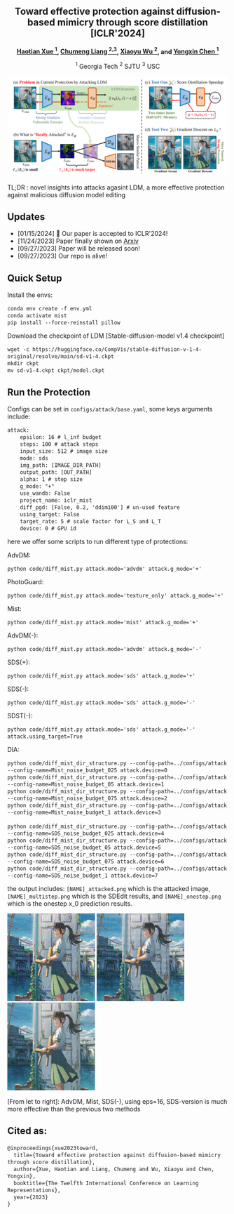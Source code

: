 
<div align="center">

<h2>Toward effective protection against diffusion-based mimicry through score distillation [ICLR'2024]</h2>

**[Haotian Xue <sup>1](https://xavihart.github.io/), [Chumeng Liang <sup>2,3](https://caradryanliang.github.io/), [Xiaoyu Wu <sup>2](https://openreview.net/profile?id=~Xiaoyu_Wu1), and [Yongxin Chen <sup>1](https://yongxin.ae.gatech.edu/)**


<sup>1</sup> Georgia Tech <sup>2</sup> SJTU <sup>3</sup> USC


</div>




![](test_images/media/teaser.png)

TL;DR : novel insights into attacks agasint LDM, a more effective protection against malicious diffusion model editing


## Updates
- [01/15/2024] 🎉 Our paper is accepted to ICLR'2024!
- [11/24/2023] Paper finally shown on [Arxiv](https://arxiv.org/abs/2311.12832)
- [09/27/2023] Paper will be released soon!
- [09/27/2023] Our repo is alive!








## Quick Setup

Install the envs:

```
conda env create -f env.yml
conda activate mist
pip install --force-reinstall pillow
```

Download the checkpoint of LDM [Stable-diffusion-model v1.4 checkpoint]

```
wget -c https://huggingface.co/CompVis/stable-diffusion-v-1-4-original/resolve/main/sd-v1-4.ckpt
mkdir ckpt
mv sd-v1-4.ckpt ckpt/model.ckpt
```


## Run the Protection 

Configs can be set in `configs/attack/base.yaml`, some keys arguments include:

```
attack:
    epsilon: 16 # l_inf budget
    steps: 100 # attack steps
    input_size: 512 # image size
    mode: sds 
    img_path: [IMAGE_DIR_PATH]
    output_path: [OUT_PATH]
    alpha: 1 # step size
    g_mode: "+"
    use_wandb: False
    project_name: iclr_mist
    diff_pgd: [False, 0.2, 'ddim100'] # un-used feature
    using_target: False
    target_rate: 5 # scale factor for L_S and L_T
    device: 0 # GPU id

```


here we offer some scripts to run different type of protections:

AdvDM:
```
python code/diff_mist.py attack.mode='advdm' attack.g_mode='+'
```
PhotoGuard:
```
python code/diff_mist.py attack.mode='texture_only' attack.g_mode='+'
```

Mist:
```
python code/diff_mist.py attack.mode='mist' attack.g_mode='+'
```
AdvDM(-):
```
python code/diff_mist.py attack.mode='advdm' attack.g_mode='-'
```
SDS(+):
```
python code/diff_mist.py attack.mode='sds' attack.g_mode='+'
```
SDS(-):
```
python code/diff_mist.py attack.mode='sds' attack.g_mode='-'
```
SDST(-):
```
python code/diff_mist.py attack.mode='sds' attack.g_mode='-' attack.using_target=True
```

DIA:
```
python code/diff_mist_dir_structure.py --config-path=../configs/attack --config-name=Mist_noise_budget_025 attack.device=0
python code/diff_mist_dir_structure.py --config-path=../configs/attack --config-name=Mist_noise_budget_05 attack.device=1
python code/diff_mist_dir_structure.py --config-path=../configs/attack --config-name=Mist_noise_budget_075 attack.device=2
python code/diff_mist_dir_structure.py --config-path=../configs/attack --config-name=Mist_noise_budget_1 attack.device=3

python code/diff_mist_dir_structure.py --config-path=../configs/attack --config-name=SDS_noise_budget_025 attack.device=4
python code/diff_mist_dir_structure.py --config-path=../configs/attack --config-name=SDS_noise_budget_05 attack.device=5
python code/diff_mist_dir_structure.py --config-path=../configs/attack --config-name=SDS_noise_budget_075 attack.device=6
python code/diff_mist_dir_structure.py --config-path=../configs/attack --config-name=SDS_noise_budget_1 attack.device=7
```

the output includes: `[NAME]_attacked.png` which is the attacked image, `[NAME]_multistep.png` which is the SDEdit results, and `[NAME]_onestep.png` which is the onestep x_0 prediction results.





<img src="out/advdm_eps16_steps100_gmode+/to_protect/suzume_attacked.png" alt="drawing" width="200"/>  <img src="out/mist_eps16_steps100_gmode+/to_protect/suzume_attacked.png" alt="drawing" width="200"/> <img src="out/sds_eps16_steps100_gmode-/to_protect/suzume_attacked.png" alt="drawing" width="200"/>

[From let to right]: AdvDM, Mist, SDS(-), using eps=16, SDS-version is much more effective than the previous two methods


## Cited as:

```
@inproceedings{xue2023toward,
  title={Toward effective protection against diffusion-based mimicry through score distillation},
  author={Xue, Haotian and Liang, Chumeng and Wu, Xiaoyu and Chen, Yongxin},
  booktitle={The Twelfth International Conference on Learning Representations},
  year={2023}
}
```